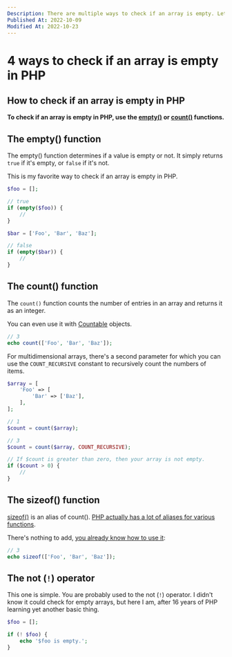 ```yaml
---
Description: There are multiple ways to check if an array is empty. Let me tell you about each of them and why and when you should use them.
Published At: 2022-10-09
Modified At: 2022-10-23
---
```


# 4 ways to check if an array is empty in PHP

## How to check if an array is empty in PHP

**To check if an array is empty in PHP, use the [empty()](https://www.php.net/empty) or [count()](https://www.php.net/count) functions.**

## The empty() function

The empty() function determines if a value is empty or not. It simply returns `true` if it's empty, or `false` if it's not.

This is my favorite way to check if an array is empty in PHP.

```php
$foo = [];

// true
if (empty($foo)) {
    //
}

$bar = ['Foo', 'Bar', 'Baz'];

// false
if (empty($bar)) {
    //
}
```

## The count() function

The `count()` function counts the number of entries in an array and returns it as an integer.

You can even use it with [Countable](https://www.php.net/manual/en/class.countable.php) objects.

```php
// 3    
echo count(['Foo', 'Bar', 'Baz']);
```

For multidimensional arrays, there's a second parameter for which you can use the `COUNT_RECURSIVE` constant to recursively count the numbers of items.

```php
$array = [
    'Foo' => [
        'Bar' => ['Baz'],
    ],
];

// 1
$count = count($array);

// 3
$count = count($array, COUNT_RECURSIVE);

// If $count is greater than zero, then your array is not empty.
if ($count > 0) {
    //
}
```

## The sizeof() function

[sizeof()](https://www.php.net/sizeof) is an alias of count(). [PHP actually has a lot of aliases for various functions](https://www.php.net/manual/en/aliases.php).

There's nothing to add, [you already know how to use it](#the-count-function):

```php
// 3    
echo sizeof(['Foo', 'Bar', 'Baz']);
```

## The not (`!`) operator

This one is simple. You are probably used to the not (`!`) operator. I didn't know it could check for empty arrays, but here I am, after 16 years of PHP learning yet another basic thing.

```php
$foo = [];

if (! $foo) {
    echo '$foo is empty.';
}
```
